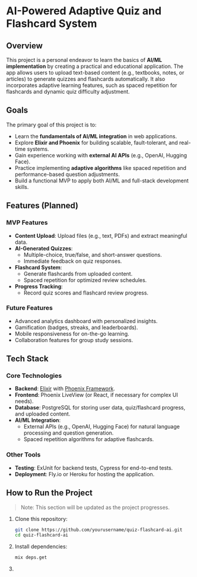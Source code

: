 # **AI-Powered Adaptive Quiz and Flashcard System**

## **Overview**
This project is a personal endeavor to learn the basics of **AI/ML implementation** by creating a practical and educational application. The app allows users to upload text-based content (e.g., textbooks, notes, or articles) to generate quizzes and flashcards automatically. It also incorporates adaptive learning features, such as spaced repetition for flashcards and dynamic quiz difficulty adjustment.

## **Goals**
The primary goal of this project is to:
- Learn the **fundamentals of AI/ML integration** in web applications.
- Explore **Elixir and Phoenix** for building scalable, fault-tolerant, and real-time systems.
- Gain experience working with **external AI APIs** (e.g., OpenAI, Hugging Face).
- Practice implementing **adaptive algorithms** like spaced repetition and performance-based question adjustments.
- Build a functional MVP to apply both AI/ML and full-stack development skills.

## **Features (Planned)**
### **MVP Features**
- **Content Upload**: Upload files (e.g., text, PDFs) and extract meaningful data.
- **AI-Generated Quizzes**:
  - Multiple-choice, true/false, and short-answer questions.
  - Immediate feedback on quiz responses.
- **Flashcard System**:
  - Generate flashcards from uploaded content.
  - Spaced repetition for optimized review schedules.
- **Progress Tracking**:
  - Record quiz scores and flashcard review progress.

### **Future Features**
- Advanced analytics dashboard with personalized insights.
- Gamification (badges, streaks, and leaderboards).
- Mobile responsiveness for on-the-go learning.
- Collaboration features for group study sessions.

## **Tech Stack**
### **Core Technologies**
- **Backend**: [Elixir](https://elixir-lang.org/) with [Phoenix Framework](https://www.phoenixframework.org/).
- **Frontend**: Phoenix LiveView (or React, if necessary for complex UI needs).
- **Database**: PostgreSQL for storing user data, quiz/flashcard progress, and uploaded content.
- **AI/ML Integration**: 
  - External APIs (e.g., OpenAI, Hugging Face) for natural language processing and question generation.
  - Spaced repetition algorithms for adaptive flashcards.

### **Other Tools**
- **Testing**: ExUnit for backend tests, Cypress for end-to-end tests.
- **Deployment**: Fly.io or Heroku for hosting the application.

## **How to Run the Project**
> Note: This section will be updated as the project progresses.

1. Clone this repository:
   ```bash
   git clone https://github.com/yourusername/quiz-flashcard-ai.git
   cd quiz-flashcard-ai
2. Install dependencies:
    ```bash
    mix deps.get
4. 
